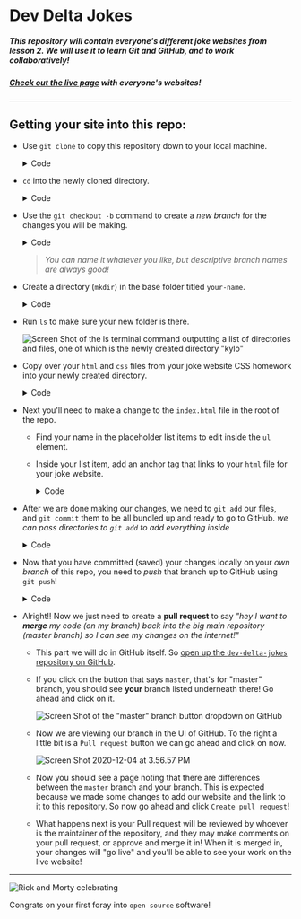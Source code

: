 # Dev Delta Jokes

##### This repository will contain everyone's different joke websites from lesson 2. We will use it to learn Git and GitHub, and to work collaboratively!

##### [Check out the live page](https://developer-delta.github.io/dev-delta-jokes/) with everyone's websites!

---

## Getting your site into this repo:
* Use `git clone` to copy this repository down to your local machine.
  <details>
  <summary>Code</summary>

    ```shell
    git clone https://github.com/developer-delta/dev-delta-jokes.git
    ```
  </details>

>

* `cd` into the newly cloned directory.
  <details>
  <summary>Code</summary>

    ```shell
    cd dev-delta-jokes
    ```
  </details>

>

* Use the `git checkout -b` command to create a _new branch_ for the changes you will be making. 
  <details>
  <summary>Code</summary>

    ```shell
    # the -b flag stands for "branch", as in you are creating a new branch with this name
    git checkout -b kylos-website-addition
    ```
  </details>

  > _You can name it whatever you like, but descriptive branch names are always good!_

>

* Create a directory (`mkdir`) in the base folder titled `your-name`.

  <details>
  <summary>Code</summary>

    ```shell
    # in the directory "dev-delta-jokes"
    mkdir kylo
    ```
  </details>

>

* Run `ls` to make sure your new folder is there.

  ![Screen Shot of the ls terminal command outputting a list of directories and files, one of which is the newly created directory "kylo"](https://i.imgur.com/LcTpvRB.png)

> 

* Copy over your `html` and `css` files from your joke website CSS homework into your newly created directory.

  <details>
  <summary>Code</summary>

    ```shell
    cp location/of/your/joke/site/index.html kylo
    ```

    ```shell
    cp location/of/your/joke/site/main.css kylo
    ```
  </details>

>

* Next you'll need to make a change to the `index.html` file in the root of the repo.
  * Find your name in the placeholder list items to edit inside the `ul` element.
  * Inside your list item, add an anchor tag that links to your `html` file for your joke website.
    <details>
    <summary>Code</summary>

      ```html
      <li><a href="kylo/index.html">Kylo's joke page</a></li>
      ```
    </details>

> 

* After we are done making our changes, we need to `git add` our files, and `git commit` them to be all bundled up and ready to go to GitHub. _we can pass directories to `git add` to add everything inside_
  <details>
  <summary>Code</summary>

    ```shell
    git add kylo/
    ```

    ```shell
    # -m stands for "message", so "commit these changes with this message"
    git commit -m "my first commit"
    ```
  </details>

>

* Now that you have committed (saved) your changes locally on your _own branch_ of this repo, you need to _push_ that branch up to GitHub using `git push`!
  <details>
  <summary>Code</summary>

    ```shell
    git push
    ```

    Hmm... that probably didn't work for you either, huh? The reason is that you created that branch only on your local machine! GitHub has no idea that it exists, so we need to tell it about it and then we can push it up! _We even got some helpful output from Git telling us what to do!_

    ```shell
    git push --set-upstream origin kylos-website-addition
    ```

    > In that command, "upstream" means on GitHub/the internet, and "origin" is saying this is the name of the GitHub home for my new branch

  </details>

> 

* Alright!! Now we just need to create a __pull request__ to say _"hey I want to __merge__ my code (on my branch) back into the big main repository (master branch) so I can see my changes on the internet!"_
  * This part we will do in GitHub itself. So [open up the `dev-delta-jokes` repository on GitHub](https://github.com/developer-delta/dev-delta-jokes).
  * If you click on the button that says `master`, that's for "master" branch, you should see __your__ branch listed underneath there! Go ahead and click on it.
  
    ![Screen Shot of the "master" branch button dropdown on GitHub](https://i.imgur.com/DLhvcdm.png)

  * Now we are viewing our branch in the UI of GitHub. To the right a little bit is a `Pull request` button we can go ahead and click on now.

    ![Screen Shot 2020-12-04 at 3.56.57 PM](https://i.imgur.com/ExmFATv.png)
  
  * Now you should see a page noting that there are differences between the `master` branch and your branch. This is expected because we made some changes to add our website and the link to it to this repository. So now go ahead and click `Create pull request`!

  * What happens next is your Pull request will be reviewed by whoever is the maintainer of the repository, and they may make comments on your pull request, or approve and merge it in! When it is merged in, your changes will "go live" and you'll be able to see your work on the live website!

---

![Rick and Morty celebrating](https://media1.tenor.com/images/5bb201883ea639c256f5928b77466a9d/tenor.gif)

Congrats on your first foray into `open source` software!